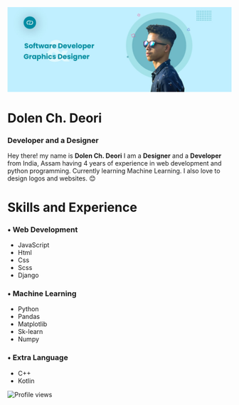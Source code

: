![Banner image](https://github.com/DolenDeori/DolenDeori/blob/main/banner.jpg)
# Dolen Ch. Deori
### Developer and a Designer

Hey there! my name is **Dolen Ch. Deori** I am a **Designer** and a **Developer** from India, Assam having 4 years of experience in web development and python programming. Currently learning Machine Learning. I also love to design logos and websites. 😊

# Skills and Experience
### • Web Development
* JavaScript 
* Html
* Css
* Scss
* Django

### • Machine Learning
* Python
* Pandas
* Matplotlib
* Sk-learn
* Numpy
### • Extra Language
* C++
* Kotlin


![Profile views](https://gpvc.arturio.dev/DolenDeori)  
